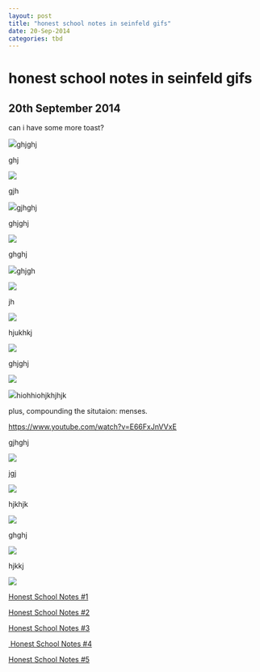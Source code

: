 ```yaml
---
layout: post
title: "honest school notes in seinfeld gifs"
date: 20-Sep-2014
categories: tbd
---
```


# honest school notes in seinfeld gifs

## 20th September 2014

can i have some more toast?

<img class="photo-horiz" src="http://i.kinja-img.com/gawker-media/image/upload/s--a_huWJub--/ttgnxda6vr2j9syohn19.gif" />ghjghj

ghj

<img class="photo-horiz" src="http://s3-ec.buzzfed.com/static/2014-09/11/6/enhanced/webdr04/anigif_enhanced-30301-1410432174-1.gif" />

 

gjh

<img class="photo-horiz" src="https://s-media-cache-ec0.pinimg.com/originals/d6/c1/dd/d6c1dd584b3a6c2926bc062e54e5a8f0.jpg" />gjhghj

ghjghj

<img class="photo-horiz" src="http://s3-ec.buzzfed.com/static/2014-07/18/8/enhanced/webdr08/anigif_enhanced-buzz-8915-1405685252-4.gif" />

ghghj

<img class="photo-horiz" src="http://s3-ec.buzzfed.com/static/2014-08/27/14/enhanced/webdr11/anigif_enhanced-buzz-32644-1409164010-18.gif" />ghjgh

<img class="photo-horiz" src="http://s3-ec.buzzfed.com/static/2014-07/3/20/enhanced/webdr08/anigif_enhanced-1569-1404434562-3.gif" />

jh

<img class="photo-horiz" src="http://a.fod4.com/misc/Baby%20Air%20Mattress%20Toss.gif" />

hjukhkj

<img class="photo-horiz" src="http://s3-ec.buzzfed.com/static/2014-07/3/21/enhanced/webdr02/anigif_enhanced-22034-1404437594-24.gif" />

ghjghj

<img class="photo-horiz" src="http://a.fod4.com/misc/Soccer%20Shoe%20Shake.gif" />

<img class="photo-horiz" src="http://a.fod4.com/misc/Waving%20Arms%20Inflatable%20Battle.gif" />hiohhiohjkhjhjk

 

plus,   compounding the situtaion: menses.

https://www.youtube.com/watch?v=E66FxJnVVxE

gjhghj

 

<img class="photo-horiz" src="http://s3-ec.buzzfed.com/static/2014-09/10/10/enhanced/webdr11/anigif_enhanced-20161-1410360150-14.gif" />

jgj

<img class="photo-horiz" src="http://cdn01.cdnwp.celebuzz.com/wp-content/uploads/2013/12/23/miley-cyrus-vmas.gif" />

hjkhjk

<img class="photo-horiz" src="http://i.kinja-img.com/gawker-media/image/upload/s--ViUP31yF--/c_fit,  fl_progressive,q_80,w_320/18j2bujsr1d0ogif.jpg" />

ghghj

<img class="photo-horiz" src="http://33.media.tumblr.com/tumblr_m7ztyslWdw1r9rfc2o1_250.gif" />

hjkkj

<img class="photo-horiz" src="http://s3-ec.buzzfed.com/static/2014-07/3/21/enhanced/webdr06/anigif_enhanced-21694-1404435686-7.gif" />

<a href="http://mogantosh.com/honest-school-notes-1/">Honest School Notes #1</a>

<a href="http://mogantosh.com/honest-school-notes-2/">Honest School Notes #2</a>

<a href="http://mogantosh.com/honest-school-notes-3/">Honest School Notes #3</a>

<a href="http://mogantosh.com/honest-school-notes-4/"> Honest School Notes #4</a>

<a href="http://mogantosh.com/honest-school-notes-5/">Honest School Notes #5</a>

 
